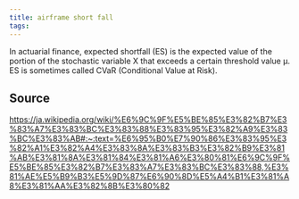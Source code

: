 ```yaml
---
title: airframe short fall
tags: 
---
```


In actuarial finance, expected shortfall (ES) is the expected value of the portion of the stochastic variable X that exceeds a certain threshold value μ. ES is sometimes called CVaR (Conditional Value at Risk).

## Source
https://ja.wikipedia.org/wiki/%E6%9C%9F%E5%BE%85%E3%82%B7%E3%83%A7%E3%83%BC%E3%83%88%E3%83%95%E3%82%A9%E3%83%BC%E3%83%AB#:~:text=%E6%95%B0%E7%90%86%E3%83%95%E3%82%A1%E3%82%A4%E3%83%8A%E3%83%B3%E3%82%B9%E3%81%AB%E3%81%8A%E3%81%84%E3%81%A6%E3%80%81%E6%9C%9F%E5%BE%85%E3%82%B7%E3%83%A7%E3%83%BC%E3%83%88,%E3%81%AE%E5%B9%B3%E5%9D%87%E6%90%8D%E5%A4%B1%E3%81%A8%E3%81%AA%E3%82%8B%E3%80%82